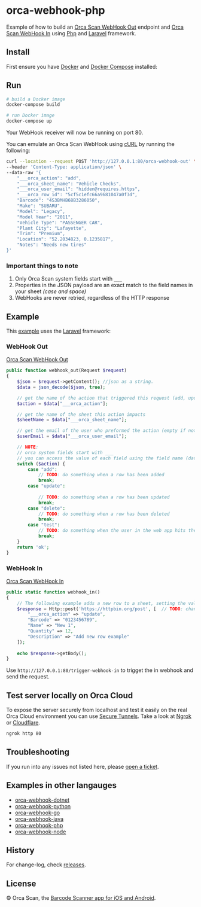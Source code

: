 # orca-webhook-php

Example of how to build an [Orca Scan WebHook Out](https://orcascan.com/docs/api/webhooks) endpoint and [Orca Scan WebHook In](https://orcascan.com/guides/how-to-update-orca-scan-from-your-system-4b249706) using [Php](https://www.php.ne) and [Laravel](https://laravel.com/) framework.

## Install

First ensure you have [Docker](https://www.docker.com/) and [Docker Compose](https://docs.docker.com/compose/install/) installed:

## Run

```bash
# build a Docker image
docker-compose build

# run Docker image
docker-compose up
```

Your WebHook receiver will now be running on port 80.

You can emulate an Orca Scan WebHook using [cURL](https://dev.to/ibmdeveloper/what-is-curl-and-why-is-it-all-over-api-docs-9mh) by running the following:

```bash
curl --location --request POST 'http://127.0.0.1:80/orca-webhook-out' \
--header 'Content-Type: application/json' \
--data-raw '{
    "___orca_action": "add",
    "___orca_sheet_name": "Vehicle Checks",
    "___orca_user_email": "hidden@requires.https",
    "___orca_row_id": "5cf5c1efc66a9681047a0f3d",
    "Barcode": "4S3BMHB68B3286050",
    "Make": "SUBARU",
    "Model": "Legacy",
    "Model Year": "2011",
    "Vehicle Type": "PASSENGER CAR",
    "Plant City": "Lafayette",
    "Trim": "Premium",
    "Location": "52.2034823, 0.1235817",
    "Notes": "Needs new tires"
}'
```
### Important things to note

1. Only Orca Scan system fields start with `___`
2. Properties in the JSON payload are an exact match to the  field names in your sheet _(case and space)_
3. WebHooks are never retried, regardless of the HTTP response

## Example

This [example](app/Http/Controllers/OrcaWebHookController.php) uses the [Laravel](https://laravel.com/) framework:

### WebHook Out 

[Orca Scan WebHook Out](https://orcascan.com/docs/api/webhooks)

```php
public function webhook_out(Request $request)
{
    $json = $request->getContent(); //json as a string.
    $data = json_decode($json, true);

    // get the name of the action that triggered this request (add, update, delete, test)
    $action = $data["___orca_action"];

    // get the name of the sheet this action impacts
    $sheetName = $data["___orca_sheet_name"];

    // get the email of the user who preformed the action (empty if not HTTPS)
    $userEmail = $data["___orca_user_email"];

    // NOTE:
    // orca system fields start with ___
    // you can access the value of each field using the field name (data.Name, data.Barcode, data.Location)
    switch ($action) {
        case "add":
            // TODO: do something when a row has been added
            break;
        case "update":
            
            // TODO: do something when a row has been updated
            break;
        case "delete":
            // TODO: do something when a row has been deleted
            break;
        case "test":
            // TODO: do something when the user in the web app hits the test button
            break;
    }
    return 'ok';
}
```

### WebHook In 

[Orca Scan WebHook In](https://orcascan.com/guides/how-to-update-orca-scan-from-your-system-4b249706)

```php
public static function webhook_in()
{
    // The following example adds a new row to a sheet, setting the value of Barcode, Name, Quantity and Description
    $response = Http::post('https://httpbin.org/post', [  // TODO: change url to https://api.orcascan.com/sheets/{id}
        "___orca_action" => "update",
        "Barcode" => "0123456789",
        "Name" => "New 1",
        "Quantity" => 12,
        "Description" => "Add new row example"
    ]);
    
    echo $response->getBody();
}
```

Use `http://127.0.0.1:80/trigger-webhook-in` to trigget the in webhook and send the request.

## Test server locally on Orca Cloud

To expose the server securely from localhost and test it easily on the real Orca Cloud environment you can use [Secure Tunnels](https://ngrok.com/docs/secure-tunnels#what-are-ngrok-secure-tunnels). Take a look at [Ngrok](https://ngrok.com/) or [Cloudflare](https://www.cloudflare.com/).

```bash
ngrok http 80
```

## Troubleshooting

If you run into any issues not listed here, please [open a ticket](https://github.com/orca-scan/orca-webhook-python/issues).

## Examples in other langauges
* [orca-webhook-dotnet](https://github.com/orca-scan/orca-webhook-dotnet)
* [orca-webhook-python](https://github.com/orca-scan/orca-webhook-python)
* [orca-webhook-go](https://github.com/orca-scan/orca-webhook-go)
* [orca-webhook-java](https://github.com/orca-scan/orca-webhook-java)
* [orca-webhook-php](https://github.com/orca-scan/orca-webhook-php)
* [orca-webhook-node](https://github.com/orca-scan/orca-webhook-node)

## History

For change-log, check [releases](https://github.com/orca-scan/orca-webhook-python/releases).

## License

&copy; Orca Scan, the [Barcode Scanner app for iOS and Android](https://orcascan.com).